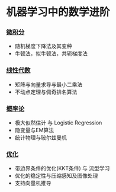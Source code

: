 # 机器学习中的数学进阶

### [微积分](https://github.com/fengguan/education/tree/master/Mathematics/Calculus)
* 随机梯度下降法及其变种
* 牛顿法，拟牛顿法，共轭梯度法

### [线性代数](https://github.com/fengguan/education/tree/master/Mathematics/LinearAlgebra)
* 矩阵与向量求导与最小二乘法
* 不动点定理与佩奇排名算法

### [概率论](https://github.com/fengguan/education/tree/master/Mathematics/probability)
* 极大似然估计 与 Logistic Regression
* 隐变量与EM算法
* 统计物理与玻尔兹曼机

### [优化](https://github.com/fengguan/education/blob/master/Mathematics/optimization/README.md)
* 带边界条件的优化(KKT条件) 与 流型学习
* 优化的稳定性与压缩感知及图像处理
* 支持向量机推导


